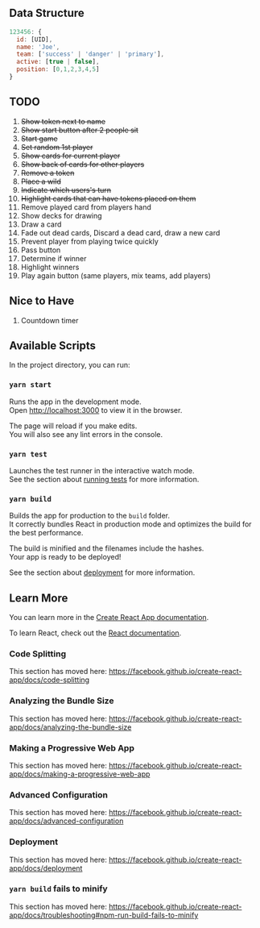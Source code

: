## Data Structure

```javascript
123456: {
  id: [UID],
  name: 'Joe',
  team: ['success' | 'danger' | 'primary'],
  active: [true | false],
  position: [0,1,2,3,4,5]
}
```

## TODO

1. ~~Show token next to name~~
2. ~~Show start button after 2 people sit~~
3. ~~Start game~~
4. ~~Set random 1st player~~
5. ~~Show cards for current player~~
6. ~~Show back of cards for other players~~
7. ~~Remove a token~~
8. ~~Place a wild~~
9. ~~Indicate which users's turn~~
10. ~~Highlight cards that can have tokens placed on them~~
11. Remove played card from players hand
12. Show decks for drawing
13. Draw a card
14. Fade out dead cards, Discard a dead card, draw a new card
15. Prevent player from playing twice quickly
16. Pass button
17. Determine if winner
18. Highlight winners
19. Play again button (same players, mix teams, add players)

## Nice to Have

1. Countdown timer

## Available Scripts

In the project directory, you can run:

### `yarn start`

Runs the app in the development mode.<br />
Open [http://localhost:3000](http://localhost:3000) to view it in the browser.

The page will reload if you make edits.<br />
You will also see any lint errors in the console.

### `yarn test`

Launches the test runner in the interactive watch mode.<br />
See the section about [running tests](https://facebook.github.io/create-react-app/docs/running-tests) for more information.

### `yarn build`

Builds the app for production to the `build` folder.<br />
It correctly bundles React in production mode and optimizes the build for the best performance.

The build is minified and the filenames include the hashes.<br />
Your app is ready to be deployed!

See the section about [deployment](https://facebook.github.io/create-react-app/docs/deployment) for more information.

## Learn More

You can learn more in the [Create React App documentation](https://facebook.github.io/create-react-app/docs/getting-started).

To learn React, check out the [React documentation](https://reactjs.org/).

### Code Splitting

This section has moved here: https://facebook.github.io/create-react-app/docs/code-splitting

### Analyzing the Bundle Size

This section has moved here: https://facebook.github.io/create-react-app/docs/analyzing-the-bundle-size

### Making a Progressive Web App

This section has moved here: https://facebook.github.io/create-react-app/docs/making-a-progressive-web-app

### Advanced Configuration

This section has moved here: https://facebook.github.io/create-react-app/docs/advanced-configuration

### Deployment

This section has moved here: https://facebook.github.io/create-react-app/docs/deployment

### `yarn build` fails to minify

This section has moved here: https://facebook.github.io/create-react-app/docs/troubleshooting#npm-run-build-fails-to-minify
